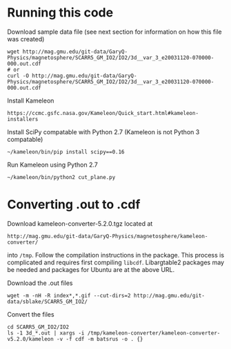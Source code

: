 # Running this code

Download sample data file (see next section for information on how this file was created)

```
wget http://mag.gmu.edu/git-data/GaryQ-Physics/magnetosphere/SCARR5_GM_IO2/IO2/3d__var_3_e20031120-070000-000.out.cdf
# or
curl -O http://mag.gmu.edu/git-data/GaryQ-Physics/magnetosphere/SCARR5_GM_IO2/IO2/3d__var_3_e20031120-070000-000.out.cdf
```

Install Kameleon

```
https://ccmc.gsfc.nasa.gov/Kameleon/Quick_start.html#kameleon-installers
```

Install SciPy compatable with Python 2.7 (Kameleon is not Python 3 compatable)

```
~/kameleon/bin/pip install scipy==0.16
```

Run Kameleon using Python 2.7

```
~/kameleon/bin/python2 cut_plane.py
```

# Converting .out to .cdf

Download kameleon-converter-5.2.0.tgz located at

```
http://mag.gmu.edu/git-data/GaryQ-Physics/magnetosphere/kameleon-converter/
```

into `/tmp`. Follow the compilation instructions in the package. This process is complicated and requires first compiling `libcdf`. Libargtable2 packages may be needed and packages for Ubuntu are at the above URL.

Download the .out files

```
wget -m -nH -R index*,*.gif --cut-dirs=2 http://mag.gmu.edu/git-data/sblake/SCARR5_GM_IO2/
```

Convert the files

```
cd SCARR5_GM_IO2/IO2
ls -1 3d_*.out | xargs -i /tmp/kameleon-converter/kameleon-converter-v5.2.0/kameleon -v -f cdf -m batsrus -o . {}
```


